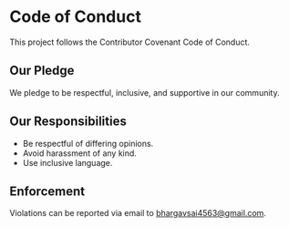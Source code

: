 # Code of Conduct

This project follows the Contributor Covenant Code of Conduct.

## Our Pledge
We pledge to be respectful, inclusive, and supportive in our community.

## Our Responsibilities
- Be respectful of differing opinions.
- Avoid harassment of any kind.
- Use inclusive language.

## Enforcement
Violations can be reported via email to bhargavsai4563@gmail.com.

